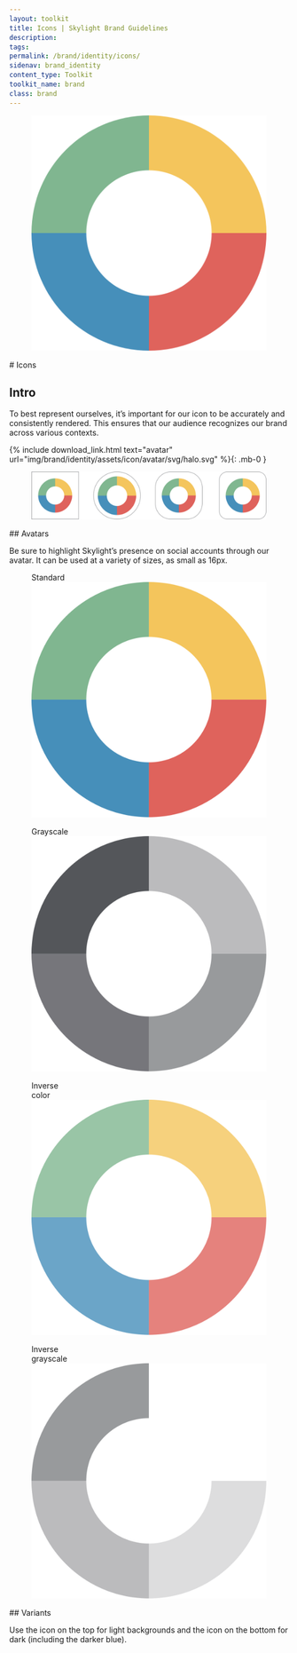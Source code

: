 ```yaml
---
layout: toolkit
title: Icons | Skylight Brand Guidelines
description:
tags:
permalink: /brand/identity/icons/
sidenav: brand_identity
content_type: Toolkit
toolkit_name: brand
class: brand
---
```


<div class="row brand__content-section">
<div class="col-md-8 d-flex">
  <figure class="section__img py-5 w-100">
    <img class="w-25" src="/img/brand/identity/icons/intro.svg" alt="">
  </figure>
</div>
<div class="col-md-4" markdown="1">
# Icons

## Intro

To best represent ourselves, it’s important for our icon to be accurately and consistently rendered. This ensures that our audience recognizes our brand across various contexts.

{% include download_link.html
  text="avatar"
  url="img/brand/identity/assets/icon/avatar/svg/halo.svg"
%}{: .mb-0 }
</div>
</div>

<div class="row brand__content-section">
<div class="col-md-8">
  <figure class="section__img p-5">
    <img class="" src="/img/brand/identity/icons/avatars.jpg" alt="">
  </figure>
</div>
<div class="col-md-4" markdown="1">
## Avatars

Be sure to highlight Skylight’s presence on social accounts through our avatar. It can be used at a variety of sizes, as small as 16px.
</div>
</div>

<div class="row brand__content-section">
<div class="col-md-8">
  <div class="section__img d-flex flex-column">
    <div class="d-flex justify-content-evenly">
      <figure class="brand--logo-variant d-flex flex-column mb-0">
        <figcaption class="font-mono font-sm text-gray-light">Standard</figcaption>
        <img class="pt-5" src="/img/brand/identity/assets/icon/avatar/svg/halo.svg" alt="Skylight logo inverse">
      </figure>
      <figure class="brand--logo-variant d-flex flex-column mb-0">
        <figcaption class="font-mono font-sm text-gray-light">Grayscale</figcaption>
        <img class="pt-5" src="/img/brand/identity/assets/icon/avatar/svg/halo-grayscale.svg" alt="Skylight logo">
      </figure>
    </div>
    <div class="d-flex bg-gray-darker justify-content-evenly">
      <figure class="brand--logo-variant d-flex flex-column mb-0">
        <figcaption class="font-mono font-sm text-white">Inverse <br>color</figcaption>
        <img class="pt-5" src="/img/brand/identity/assets/icon/avatar/svg/halo-inverse.svg" alt="Skylight logo inverse">
      </figure>
      <figure class="brand--logo-variant d-flex flex-column mb-0">
        <figcaption class="font-mono font-sm text-white">Inverse <br>grayscale</figcaption>
        <img class="pt-5" src="/img/brand/identity/assets/icon/avatar/svg/halo-grayscale-inverse.svg" alt="Skylight logo">
      </figure>
    </div>
  </div>
</div>
<div class="col-md-4" markdown="1">
## Variants

Use the icon on the top for light backgrounds and the icon on the bottom for dark (including the darker blue).
</div>
</div>
